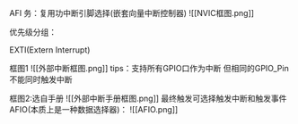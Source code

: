 
 AFI  务：复用功中断引脚选择(嵌套向量中断控制器)
![[NVIC框图.png]]

优先级分组：


EXTI(Extern Interrupt)

框图1
![[外部中断框图.png]]
tips：支持所有GPIO口作为中断 但相同的GPIO_Pin不能同时触发中断

框图2:选自手册
![[外部中断手册框图.png]]
最终触发可选择触发中断和触发事件
AFIO(本质上是一种数据选择器)： 
![[AFIO.png]]

